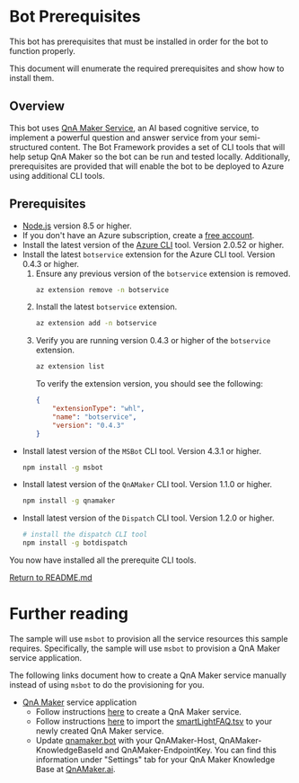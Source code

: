 # Bot Prerequisites
This bot has prerequisites that must be installed in order for the bot to function properly.

This document will enumerate the required prerequisites and show how to install them.

## Overview
This bot uses [QnA Maker Service][1], an AI based cognitive service, to implement a powerful question and answer service from your semi-structured content.  The Bot Framework provides a set of CLI tools that will help setup QnA Maker so the bot can be run and tested locally.  Additionally, prerequisites are provided that will enable the bot to be deployed to Azure using additional CLI tools.

## Prerequisites
- [Node.js][4] version 8.5 or higher.
- If you don't have an Azure subscription, create a [free account][5].
- Install the latest version of the [Azure CLI][6] tool. Version 2.0.52 or higher.
- Install the latest `botservice` extension for the Azure CLI tool.  Version 0.4.3 or higher.
    1. Ensure any previous version of the `botservice` extension is removed.
        ```bash
        az extension remove -n botservice
        ```
    1. Install the latest `botservice` extension.
        ```bash
        az extension add -n botservice
        ```
    1. Verify you are running version 0.4.3 or higher of the `botservice` extension.
        ```bash
        az extension list
        ```
        To verify the extension version, you should see the following:
        ```json
        {
            "extensionType": "whl",
            "name": "botservice",
            "version": "0.4.3"
        }
        ```
- Install latest version of the `MSBot` CLI tool. Version 4.3.1 or higher.
    ```bash
    npm install -g msbot
    ```
- Install latest version of the `QnAMaker` CLI tool. Version 1.1.0 or higher.
    ```bash
    npm install -g qnamaker
    ```
- Install latest version of the `Dispatch` CLI tool. Version 1.2.0 or higher.
    ```bash
    # install the dispatch CLI tool
    npm install -g botdispatch
    ```

You now have installed all the prerequite CLI tools.

[Return to README.md][3]

# Further reading
The sample will use `msbot` to provision all the service resources this sample requires.  Specifically, the sample will use `msbot` to provision a QnA Maker service application.

The following links document how to create a QnA Maker service manually instead of using `msbot` to do the provisioning for you.

- [QnA Maker][7] service application
    - Follow instructions [here](https://docs.microsoft.com/en-us/azure/cognitive-services/qnamaker/how-to/set-up-qnamaker-service-azure) to create a QnA Maker service.
    - Follow instructions [here](https://docs.microsoft.com/en-us/azure/cognitive-services/qnamaker/quickstarts/create-publish-knowledge-base#create-a-qna-maker-knowledge-base) to import the [smartLightFAQ.tsv](cognitiveModels/smartLightFAQ.tsv) to your newly created QnA Maker service.
    - Update [qnamaker.bot](qnamaker.bot) with your QnAMaker-Host, QnAMaker-KnowledgeBaseId and QnAMaker-EndpointKey. You can find this information under "Settings" tab for your QnA Maker Knowledge Base at [QnAMaker.ai](https://qnamaker.ai).




[1]: https://www.qnamaker.ai
[3]: ./README.md
[4]: https://nodejs.org
[5]: https://azure.microsoft.com/free/
[6]: https://docs.microsoft.com/cli/azure/install-azure-cli?view=azure-cli-latest
[7]: https://www.qnamaker.ai

